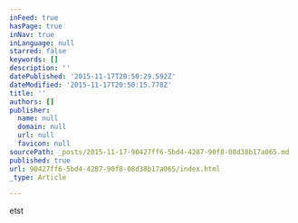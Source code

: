 ```yaml
---
inFeed: true
hasPage: true
inNav: true
inLanguage: null
starred: false
keywords: []
description: ''
datePublished: '2015-11-17T20:50:29.592Z'
dateModified: '2015-11-17T20:50:15.778Z'
title: ''
authors: []
publisher:
  name: null
  domain: null
  url: null
  favicon: null
sourcePath: _posts/2015-11-17-90427ff6-5bd4-4287-90f8-08d38b17a065.md
published: true
url: 90427ff6-5bd4-4287-90f8-08d38b17a065/index.html
_type: Article

---
```

etst